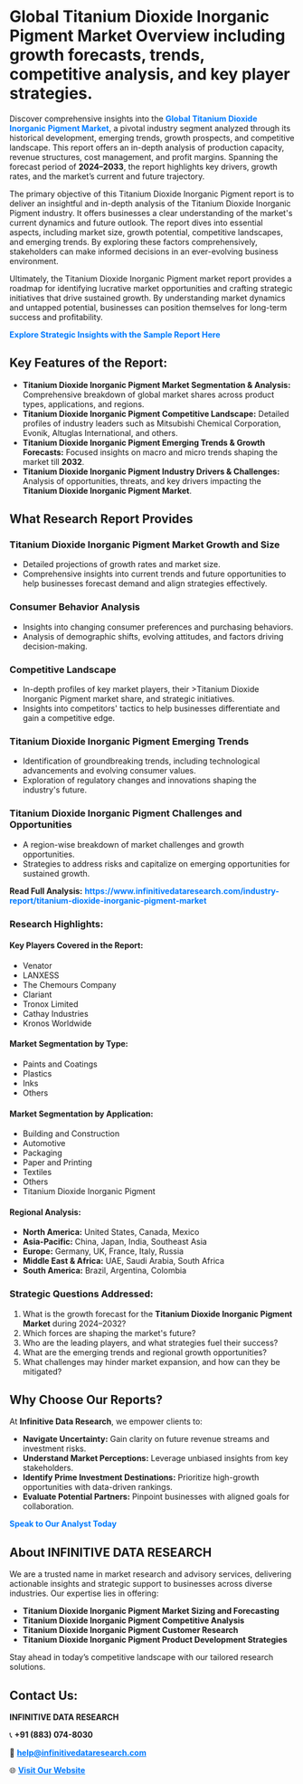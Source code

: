 <h1>Global Titanium Dioxide Inorganic Pigment Market Overview including growth forecasts, trends, competitive analysis, and key player strategies.</h1>
<p>
Discover comprehensive insights into the 
<a href="https://www.infinitivedataresearch.com/industry-report/titanium-dioxide-inorganic-pigment-market" rel="dofollow" style="color: #007BFF; text-decoration: none;"><strong>Global Titanium Dioxide Inorganic Pigment Market</strong></a>, a pivotal industry segment analyzed through its historical development, emerging trends, growth prospects, and competitive landscape. This report offers an in-depth analysis of production capacity, revenue structures, cost management, and profit margins. Spanning the forecast period of <strong>2024–2033</strong>, the report highlights key drivers, growth rates, and the market’s current and future trajectory.
</p>
<p>
The primary objective of this Titanium Dioxide Inorganic Pigment report is to deliver an insightful and in-depth analysis of the Titanium Dioxide Inorganic Pigment industry. It offers businesses a clear understanding of the market's current dynamics and future outlook. The report dives into essential aspects, including market size, growth potential, competitive landscapes, and emerging trends. By exploring these factors comprehensively, stakeholders can make informed decisions in an ever-evolving business environment.
</p>
<p>
Ultimately, the Titanium Dioxide Inorganic Pigment market report provides a roadmap for identifying lucrative market opportunities and crafting strategic initiatives that drive sustained growth. By understanding market dynamics and untapped potential, businesses can position themselves for long-term success and profitability.
</p>
<p>
<a href="https://www.infinitivedataresearch.com/request-sample/reportId=102289" style="color: #007BFF; text-decoration: none;"><strong>Explore Strategic Insights with the Sample Report Here</strong></a>
</p>

<h2>Key Features of the Report:</h2>
<ul>
<li><strong>Titanium Dioxide Inorganic Pigment Market Segmentation & Analysis:</strong> Comprehensive breakdown of global market shares across product types, applications, and regions.</li>
<li><strong>Titanium Dioxide Inorganic Pigment Competitive Landscape:</strong> Detailed profiles of industry leaders such as Mitsubishi Chemical Corporation, Evonik, Altuglas International, and others.</li>
<li><strong>Titanium Dioxide Inorganic Pigment Emerging Trends & Growth Forecasts:</strong> Focused insights on macro and micro trends shaping the market till <strong>2032</strong>.</li>
<li><strong>Titanium Dioxide Inorganic Pigment Industry Drivers & Challenges:</strong> Analysis of opportunities, threats, and key drivers impacting the <strong>Titanium Dioxide Inorganic Pigment Market</strong>.</li>
</ul>

<h2>What Research Report Provides</h2>
<h3>Titanium Dioxide Inorganic Pigment Market Growth and Size</h3>
<ul>
<li>Detailed projections of growth rates and market size.</li>
<li>Comprehensive insights into current trends and future opportunities to help businesses forecast demand and align strategies effectively.</li>
</ul>

<h3>Consumer Behavior Analysis</h3>
<ul>
<li>Insights into changing consumer preferences and purchasing behaviors.</li>
<li>Analysis of demographic shifts, evolving attitudes, and factors driving decision-making.</li>
</ul>

<h3>Competitive Landscape</h3>
<ul>
<li>In-depth profiles of key market players, their >Titanium Dioxide Inorganic Pigment market share, and strategic initiatives.</li>
<li>Insights into competitors' tactics to help businesses differentiate and gain a competitive edge.</li>
</ul>

<h3>Titanium Dioxide Inorganic Pigment Emerging Trends</h3>
<ul>
<li>Identification of groundbreaking trends, including technological advancements and evolving consumer values.</li>
<li>Exploration of regulatory changes and innovations shaping the industry's future.</li>
</ul>

<h3>Titanium Dioxide Inorganic Pigment Challenges and Opportunities</h3>
<ul>
<li>A region-wise breakdown of market challenges and growth opportunities.</li>
<li>Strategies to address risks and capitalize on emerging opportunities for sustained growth.</li>
</ul>
<p><strong>Read Full Analysis:</strong> <a href="https://www.infinitivedataresearch.com/industry-report/titanium-dioxide-inorganic-pigment-market" rel="dofollow" style="color: #007BFF; text-decoration: none;"><strong>https://www.infinitivedataresearch.com/industry-report/titanium-dioxide-inorganic-pigment-market</strong></a></p>
<h3>Research Highlights:</h3>
<h4>Key Players Covered in the Report:</h4>
<ul><li>Venator</li><li>LANXESS</li><li>The Chemours Company</li><li>Clariant</li><li>Tronox Limited</li><li>Cathay Industries</li><li>Kronos Worldwide</li></ul>
<h4>Market Segmentation by Type:</h4>
<ul><li>Paints and Coatings</li><li>Plastics</li><li>Inks</li><li>Others</li></ul>
<h4>Market Segmentation by Application:</h4>
<ul><li>Building and Construction</li><li>Automotive</li><li>Packaging</li><li>Paper and Printing</li><li>Textiles</li><li>Others</li><li>Titanium Dioxide Inorganic Pigment</li></ul>

<h4>Regional Analysis:</h4>
<ul>
<li><strong>North America:</strong> United States, Canada, Mexico</li>
<li><strong>Asia-Pacific:</strong> China, Japan, India, Southeast Asia</li>
<li><strong>Europe:</strong> Germany, UK, France, Italy, Russia</li>
<li><strong>Middle East & Africa:</strong> UAE, Saudi Arabia, South Africa</li>
<li><strong>South America:</strong> Brazil, Argentina, Colombia</li>
</ul>

<h3>Strategic Questions Addressed:</h3>
<ol>
<li>What is the growth forecast for the <strong>Titanium Dioxide Inorganic Pigment Market</strong> during 2024–2032?</li>
<li>Which forces are shaping the market's future?</li>
<li>Who are the leading players, and what strategies fuel their success?</li>
<li>What are the emerging trends and regional growth opportunities?</li>
<li>What challenges may hinder market expansion, and how can they be mitigated?</li>
</ol>

<h2>Why Choose Our Reports?</h2>
<p>At <strong>Infinitive Data Research</strong>, we empower clients to:</p>
<ul>
<li><strong>Navigate Uncertainty:</strong> Gain clarity on future revenue streams and investment risks.</li>
<li><strong>Understand Market Perceptions:</strong> Leverage unbiased insights from key stakeholders.</li>
<li><strong>Identify Prime Investment Destinations:</strong> Prioritize high-growth opportunities with data-driven rankings.</li>
<li><strong>Evaluate Potential Partners:</strong> Pinpoint businesses with aligned goals for collaboration.</li>
</ul>
<p><a href="https://www.infinitivedataresearch.com/industry-report/titanium-dioxide-inorganic-pigment-market" rel="dofollow" style="color: #007BFF; text-decoration: none;"><strong>Speak to Our Analyst Today</strong></a></p>

<h2>About INFINITIVE DATA RESEARCH</h2>
<p>We are a trusted name in market research and advisory services, delivering actionable insights and strategic support to businesses across diverse industries. Our expertise lies in offering:</p>
<ul>
<li><strong>Titanium Dioxide Inorganic Pigment Market Sizing and Forecasting</strong></li>
<li><strong>Titanium Dioxide Inorganic Pigment Competitive Analysis</strong></li>
<li><strong>Titanium Dioxide Inorganic Pigment Customer Research</strong></li>
<li><strong>Titanium Dioxide Inorganic Pigment Product Development Strategies</strong></li>
</ul>
<p>Stay ahead in today’s competitive landscape with our tailored research solutions.</p>

<h2>Contact Us:</h2>
<p><strong>INFINITIVE DATA RESEARCH</strong></p>
<p>📞 <strong>+91 (883) 074-8030</strong></p>
<p>📧 <strong><a href="mailto:help@infinitivedataresearch.com" style="color: #007BFF;">help@infinitivedataresearch.com</a></strong></p>
<p>🌐 <strong><a href="https://www.infinitivedataresearch.com" rel="dofollow" style="color: #007BFF;">Visit Our Website</a></strong></p>
